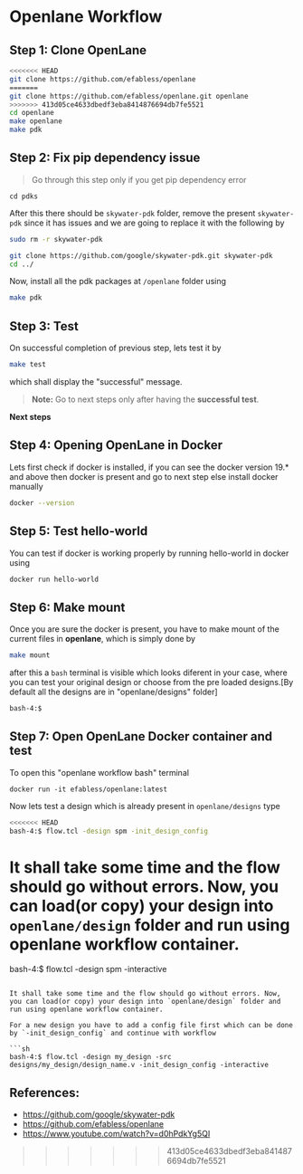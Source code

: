 # Openlane Workflow

## Step 1: Clone OpenLane

```sh
<<<<<<< HEAD
git clone https://github.com/efabless/openlane
=======
git clone https://github.com/efabless/openlane.git openlane
>>>>>>> 413d05ce4633dbedf3eba8414876694db7fe5521
cd openlane 
make openlane 
make pdk
```
## Step 2: Fix pip dependency issue

> Go through this step only if you get pip dependency error

```
cd pdks
```

After this there should be  `skywater-pdk` folder, remove the present `skywater-pdk` since it has issues and we are going to replace it with the following by

```sh
sudo rm -r skywater-pdk

git clone https://github.com/google/skywater-pdk.git skywater-pdk
cd ../
```

Now, install all the pdk packages at `/openlane` folder using

```sh
make pdk
```

## Step 3: Test

On successful completion of previous step, lets test it by

```sh
make test
```

which shall display the "successful" message. 

> **Note:** Go to next steps only after having the **successful test**.

**Next steps**

## Step 4: Opening OpenLane in Docker

Lets first check if docker is installed, if you can see the docker version 19.* and above then docker is present and go to next step else install docker manually

```sh
docker --version
```

## Step 5: Test hello-world

You can test if docker is working properly by running hello-world in docker using

```sh
docker run hello-world
```

## Step 6: Make mount

Once you are sure the docker is present, you have to make mount of the current files in **openlane**, which is simply done by

```sh
make mount
```

after this a `bash` terminal is visible which looks diferent in your case, where you can test your original design or choose from the pre loaded designs.[By default all the designs are in "openlane/designs" folder]

```sh
bash-4:$
```

## Step 7: Open OpenLane Docker container and test

To open this "openlane workflow bash" terminal 

```
docker run -it efabless/openlane:latest
```

Now lets test a design which is already present in `openlane/designs` type 

```sh
<<<<<<< HEAD
bash-4:$ flow.tcl -design spm -init_design_config 
```

It shall take some time and the flow should go without errors. Now, you can load(or copy) your design into `openlane/design` folder and run using openlane workflow container. 
=======
bash-4:$ flow.tcl -design spm -interactive 
```

It shall take some time and the flow should go without errors. Now, you can load(or copy) your design into `openlane/design` folder and run using openlane workflow container. 

For a new design you have to add a config file first which can be done by `-init_design_config` and continue with workflow

```sh
bash-4:$ flow.tcl -design my_design -src designs/my_design/design_name.v -init_design_config -interactive 
```

## References:

* https://github.com/google/skywater-pdk
* https://github.com/efabless/openlane
* https://www.youtube.com/watch?v=d0hPdkYg5QI
>>>>>>> 413d05ce4633dbedf3eba8414876694db7fe5521
